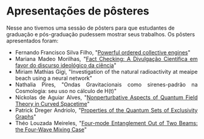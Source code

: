# Apresentações de pôsteres

Nesse ano tivemos uma sessão de pôsters para que estudantes de graduação e pós-graduação pudessem mostrar seus trabalhos. Os pôsters apresentados foram:

<div style="text-align: justify">
 <ul>
   <li> Fernando Francisco Silva Filho, "<a href="https://drive.google.com/file/d/1LFWa1gsWD2hXvlJ98xAM0pVV16S9WRUP/view?usp=sharing">Powerful ordered collective engines</a>"</li>
   <li> Mariana Madeo Morilhas, "<a href="https://drive.google.com/file/d/1n261DgmHVKodfKK94d8BiF3kQIpI0FTE/view?usp=sharing">Fact Checking: A Divulgação Científica em favor do discurso ideológico da ciência</a>" </li>
   <li> Miriam Mathias Gigi, "Investigation of the natural radioactivity at meaipe beach using a neural network" </li>
  <li> Nathalia Pires, "Ondas Gravitacionais como sirenes-padrão na Cosmologia: seu uso no cálculo de H(t)" </li>
  <li> Níckolas de Aguiar Alves, "<a href="https://drive.google.com/file/d/1vukKAkR3DMIRedh43b5kLoD9DW3E8Jl7/view?usp=sharing">Nonperturbative Aspects of Quantum Field Theory in Curved Spacetime</a>" </li>
  <li> Patrick Dreger Andriolo, "<a href="https://drive.google.com/file/d/1KWDbu8p2WOeE5psWhqxhovCiH-iJDBOZ/view?usp=sharing">Properties of the Quantum Sets of Exclusivity Graphs</a>" </li>
  <li> Théo Louzada Meireles, "<a href="https://drive.google.com/file/d/1rdHRjdJKbYfd32vT7zVCtWh9m9M2C7eh/view?usp=sharing">Four-mode Entanglement Out of Two Beams: the Four-Wave Mixing Case</a>" </li>
 </ul>
</div>





